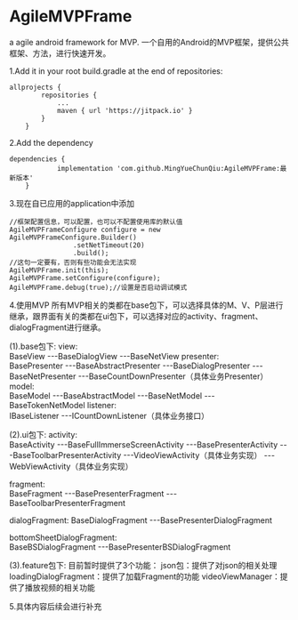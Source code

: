 # AgileMVPFrame
a agile android framework for MVP.
一个自用的Android的MVP框架，提供公共框架、方法，进行快速开发。

1.Add it in your root build.gradle at the end of repositories:
```
allprojects {
		repositories {
			...
			maven { url 'https://jitpack.io' }
		}
	}
```
2.Add the dependency
```
dependencies {
	        implementation 'com.github.MingYueChunQiu:AgileMVPFrame:最新版本'
	}
```

3.现在自已应用的application中添加
```
//框架配置信息，可以配置，也可以不配置使用库的默认值
AgileMVPFrameConfigure configure = new AgileMVPFrameConfigure.Builder()
                .setNetTimeout(20)
                .build();
//这句一定要有，否则有些功能会无法实现
AgileMVPFrame.init(this);
AgileMVPFrame.setConfigure(configure);
AgileMVPFrame.debug(true);//设置是否启动调试模式
```
4.使用MVP
所有MVP相关的类都在base包下，可以选择具体的M、V、P层进行继承，跟界面有关的类都在ui包下，可以选择对应的activity、fragment、dialogFragment进行继承。

(1).base包下:
view:		
		BaseView
	  	---BaseDialogView
	     	   ---BaseNetView
presenter:	
		BasePresenter
		---BaseAbstractPresenter
		   ---BaseDialogPresenter
		      ---BaseNetPresenter
			 ---BaseCountDownPresenter（具体业务Presenter）
model:		
		BaseModel
		---BaseAbstractModel
		   ---BaseNetModel
		      ---BaseTokenNetModel
listener:	
		IBaseListener
		---ICountDownListener（具体业务接口）
		
(2).ui包下:
activity:	
		BaseActivity
		---BaseFullImmerseScreenActivity
		   ---BasePresenterActivity
		      ---BaseToolbarPresenterActivity
			 ---VideoViewActivity（具体业务实现）
	        	 ---WebViewActivity（具体业务实现）
					
fragment:	
		BaseFragment
		---BasePresenterFragment
		   ---BaseToolbarPresenterFragment
			
dialogFragment:	
		BaseDialogFragment
		---BasePresenterDialogFragment
		
bottomSheetDialogFragment:	
		BaseBSDialogFragment
		---BasePresenterBSDialogFragment
				
(3).feature包下:
目前暂时提供了3个功能：
	json包：提供了对json的相关处理
	loadingDialogFragment：提供了加载Fragment的功能
	videoViewManager：提供了播放视频的相关功能
	
5.具体内容后续会进行补充
